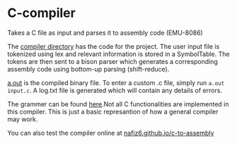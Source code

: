 # C-compiler
Takes a C file as input and parses it to assembly code (EMU-8086)

The [compiler directory](../../tree/master/compiler/) has the code for the project. The user input file is tokenized using lex and relevant information is stored in a SymbolTable. The tokens are then sent to a bison parser which generates a corresponding assembly code using bottom-up parsing (shift-reduce).

[a.out](../master/a.out) is the compiled binary file. To enter a custom .c file, simply run `a.out input.c`. 
A log.txt file is generated which will contain any details of errors.

The grammer can be found [here](../master/Grammar.pdf).Not all C functionalities are implemented in this compiler. This is just a basic represantion of how a general compiler may work.


You can also test the compiler online at [nafiz6.github.io/c-to-assembly](https://nafiz6.github.io/c-to-assembly.html)
